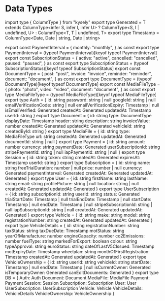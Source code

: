 # Data Types

import type { ColumnType } from "kysely"
export type Generated<T> = T extends ColumnType<infer S, infer I, infer U>
  ? ColumnType<S, I | undefined, U>
  : ColumnType<T, T | undefined, T>
export type Timestamp = ColumnType<Date, Date | string, Date | string>

export const PaymentInterval = {
  monthly: "monthly",
} as const
export type PaymentInterval = (typeof PaymentInterval)[keyof typeof PaymentInterval]
export const SubscriptionStatus = {
  active: "active",
  cancelled: "cancelled",
  paused: "paused",
} as const
export type SubscriptionStatus = (typeof SubscriptionStatus)[keyof typeof SubscriptionStatus]
export const DocumentType = {
  post: "post",
  invoice: "invoice",
  reminder: "reminder",
  document: "document",
} as const
export type DocumentType = (typeof DocumentType)[keyof typeof DocumentType]
export const MediaFileType = {
  photo: "photo",
  video: "video",
  document: "document",
} as const
export type MediaFileType = (typeof MediaFileType)[keyof typeof MediaFileType]
export type Auth = {
  id: string
  password: string | null
  googleId: string | null
  emailVerificationCode: string | null
  emailVerificationExpiry: Timestamp | null
  isEmailVerified: Generated<boolean>
  createdAt: Generated<Timestamp>
  updatedAt: Timestamp
  userId: string
}
export type Document = {
  id: string
  type: DocumentType
  displayDate: Timestamp
  header: string
  description: string
  invoiceValue: number
  createdAt: Generated<Timestamp>
  updatedAt: Generated<Timestamp>
  vehicleId: string
  createdById: string
}
export type MediaFile = {
  id: string
  type: MediaFileType
  url: string
  createdAt: Generated<Timestamp>
  updatedAt: Generated<Timestamp>
  documentId: string | null
}
export type Payment = {
  id: string
  amount: number
  currency: string
  paymentDate: Generated<Timestamp>
  userSubscriptionId: string
  stripePaymentId: string | null
  iapPaymentId: string | null
}
export type Session = {
  id: string
  token: string
  createdAt: Generated<Timestamp>
  expiresAt: Timestamp
  userId: string
}
export type Subscription = {
  id: string
  name: string
  freeTrialDuration: number | null
  price: number | null
  currency: Generated<string>
  paymentInterval: Generated<PaymentInterval>
  createdAt: Generated<Timestamp>
  updatedAt: Generated<Timestamp>
}
export type User = {
  id: string
  firstName: string
  lastName: string
  email: string
  profilePicture: string | null
  location: string | null
  createdAt: Generated<Timestamp>
  updatedAt: Generated<Timestamp>
}
export type UserSubscription = {
  id: string
  subscriptionId: string
  userId: string
  status: Generated<SubscriptionStatus>
  trialStartDate: Timestamp | null
  trialEndDate: Timestamp | null
  startDate: Timestamp | null
  endDate: Timestamp | null
  stripeSubscriptionId: string | null
  iapSubscriptionId: string | null
  createdAt: Generated<Timestamp>
  updatedAt: Generated<Timestamp>
}
export type Vehicle = {
  id: string
  make: string
  model: string
  registrationNumber: string
  createdAt: Generated<Timestamp>
  updatedAt: Generated<Timestamp>
}
export type VehicleDetails = {
  id: string
  registrationNumber: string
  taxStatus: string
  taxDueDate: Timestamp
  motStatus: string
  yearOfManufacture: number
  engineCapacity: number
  co2Emissions: number
  fuelType: string
  markedForExport: boolean
  colour: string
  typeApproval: string
  euroStatus: string
  dateOfLastV5CIssued: Timestamp
  motExpiryDate: Timestamp
  wheelplan: string
  monthOfFirstRegistration: Timestamp
  createdAt: Generated<Timestamp>
  updatedAt: Generated<Timestamp>
}
export type VehicleOwnership = {
  id: string
  userId: string
  vehicleId: string
  startDate: Timestamp | null
  endDate: Timestamp | null
  isCurrentOwner: Generated<boolean>
  isTemporaryOwner: Generated<boolean>
  canEditDocuments: Generated<boolean>
}
export type DB = {
  Auth: Auth
  Document: Document
  MediaFile: MediaFile
  Payment: Payment
  Session: Session
  Subscription: Subscription
  User: User
  UserSubscription: UserSubscription
  Vehicle: Vehicle
  VehicleDetails: VehicleDetails
  VehicleOwnership: VehicleOwnership
}
